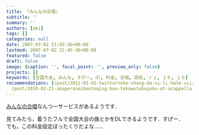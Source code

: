 ```yaml
---
title: 「みんなの合唱」
subtitle: ''
summary: ''
authors: [aki]
tags: []
categories: null
date: 2007-07-02 21:45:36+00:00
lastmod: 2007-07-02 21:45:36+00:00
featured: false
draft: false
image: {caption: '', focal_point: '', preview_only: false}
projects: []
keywords: [全国大会, みんな, すげー, dl, 料金, 合唱, 設定, ｒｙ, １６, １０]
recommendations: [/post/2011-03-02-twitternohe-chang-da-xi-li-hale-sii/, /post/2023-08-06-rakuten-mobile-activation/,
  /post/2010-02-21-akaperanoibentoqing-bao-tokawotubuyaku-at-acappella-eventnoshi-ifang/]
---
```

[みんなの合唱](http://www.tomomusic.co.jp/service/chorus/?gclid=CK64972LiY0CFQIPYwod_xHTpg)なんつーサービスがあるようです．  
  
見てみたら，着うたフルで全国大会の曲とかをDLできるようです．すげー．  
でも，この料金設定ぼったくりだよな……


